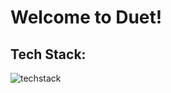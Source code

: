 # Welcome to Duet! 

## Tech Stack: 

![techstack](https://user-images.githubusercontent.com/100808897/236704560-a61fb954-f0e9-431e-ad1a-ff3d6ba18978.png)



